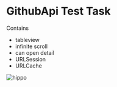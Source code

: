 # GithubApi Test Task

Contains
- tableview
- infinite scroll
- can open detail
- URLSession
- URLCache

![hippo](https://media.giphy.com/media/fJcnVJxHwQte8jD06t/giphy.gif)
